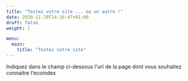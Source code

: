 ```yaml
---
title: "Testez votre site ... ou un autre !"
date: 2020-11-20T14:26:47+01:00
draft: false
weight: 1

menu:
  main:
    title: "Testez votre site"
---
```


Indiquez dans le champ ci-dessous l'url de la page dont vous souhaitez connaitre l'ecoindex
